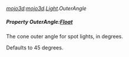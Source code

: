 _[mojo3d](../../modules/mojo3d/mojo3d-module.md):[mojo3d](../../modules/mojo3d/mojo3d-module.md).[Light](../../modules/mojo3d/mojo3d-light.md).OuterAngle_
##### Property OuterAngle:[Float](../../modules/wonkey/wonkey-types-float.md)
The cone outer angle for spot lights, in degrees.

Defaults to 45 degrees.
